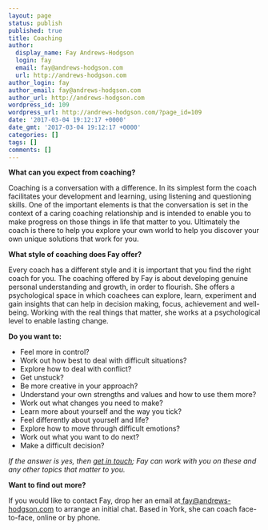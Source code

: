 ```yaml
---
layout: page
status: publish
published: true
title: Coaching
author:
  display_name: Fay Andrews-Hodgson
  login: fay
  email: fay@andrews-hodgson.com
  url: http://andrews-hodgson.com
author_login: fay
author_email: fay@andrews-hodgson.com
author_url: http://andrews-hodgson.com
wordpress_id: 109
wordpress_url: http://andrews-hodgson.com/?page_id=109
date: '2017-03-04 19:12:17 +0000'
date_gmt: '2017-03-04 19:12:17 +0000'
categories: []
tags: []
comments: []
---
```

<p><strong>What can you expect from coaching?</strong></p>
<p>Coaching is a conversation with a difference.  In its simplest form the coach facilitates your development and learning, using listening and questioning skills.  One of the important elements is that the conversation is set in the context of a caring coaching relationship and is intended to enable you to make progress on those things in life that matter to you.  Ultimately the coach is there to help you explore your own world to help you discover your own unique solutions that work for you.</p>
<p><strong> </strong><strong>What style of coaching does Fay offer?</strong></p>
<p>Every coach has a different style and it is important that you find the right coach for you.  The coaching offered by Fay is about developing genuine personal understanding and growth, in order to flourish.  She offers a psychological space in which coachees can explore, learn, experiment and gain insights that can help in decision making, focus, achievement and well-being.  Working with the real things that matter, she works at a psychological level to enable lasting change.</p>
<p><strong> </strong><strong>Do you want to:</strong></p>
<ul>
<li>Feel more in control?</li>
<li>Work out how best to deal with difficult situations?</li>
<li>Explore how to deal with conflict?</li>
<li>Get unstuck?</li>
<li>Be more creative in your approach?</li>
<li>Understand your own strengths and values and how to use them more?</li>
<li>Work out what changes you need to make?</li>
<li>Learn more about yourself and the way you tick?</li>
<li>Feel differently about yourself and life?</li>
<li>Explore how to move through difficult emotions?</li>
<li>Work out what you want to do next?</li>
<li>Make a difficult decision?</li>
</ul>
<p><em>If the answer is yes, then <a href="mailto:fay@andrews-hodgson.com">get in touch</a>; Fay can work with you on these and any other topics that matter to you.</em></p>
<p><strong>Want to find out more?</strong></p>
<p>If you would like to contact Fay,  drop her an email at<a href="mailto:fay@andrews-hodgson.com"> fay@andrews-hodgson.com</a> to arrange an initial chat.  Based in York, she can coach face-to-face, online or by phone.</p>
